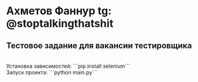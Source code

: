 # Ахметов Фаннур tg: @stoptalkingthatshit
## Тестовое задание для вакансии тестировщика
<br>
Установка зависимостей:
```pip install selenium```
<br>
Запуск проекта:
```python main.py```